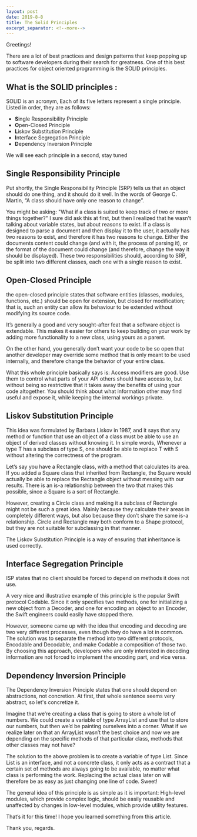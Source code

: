 ```yaml
---
layout: post
date: 2019-8-8
title: The Solid Principles
excerpt_separator: <!--more-->
---
```

                                                                                                              
Greetings!
<!--more-->

There are a lot of best practices and design patterns that keep popping up to software developers during their search for greatness. One of this best practices for object oriented programming is the SOLID principles.

What is the SOLID principles :
---

SOLID is an acronym, Each of its five letters represent a single principle. Listed in order, they are as follows:

* **S**ingle Responsibility Principle
* **O**pen-Closed Principle
* **L**iskov Substitution Principle
* **I**nterface Segregation Principle
* **D**ependency Inversion Principle

We will see each principle in a second, stay tuned


Single Responsibility Principle
---

Put shortly, the Single Responsibility Principle (SRP) tells us that an object should do one thing, and it should do it well. In the words of George C. Martin, “A class should have only one reason to change”. 

You might be asking: "What if a class is suited to keep track of two or more things together?" I sure did ask this at first, but then I realized that he wasn’t talking about variable states, but about reasons to exist. If a class is designed to parse a document and then display it to the user, it actually has two reasons to exist, and therefore it has two reasons to change. Either the documents content could change (and with it, the process of parsing it), or the format of the document could change (and therefore, change the way it should be displayed). These two responsibilities should, according to SRP, be split into two different classes, each one with a single reason to exist.

Open-Closed Principle
---

the open-closed principle states that software entities (classes, modules, functions, etc.) should be open for extension, but closed for modification; that is, such an entity can allow its behaviour to be extended without modifying its source code.

It’s generally a good and very sought-after feat that a software object is extendable. This makes it easier for others to keep building on your work by adding more functionality to a new class, using yours as a parent.

On the other hand, you generally don’t want your code to be so open that another developer may override some method that is only meant to be used internally, and therefore change the behavior of your entire class.

What this whole principle basically says is:
Access modifiers are good. Use them to control what parts of your API others should have access to, but without being so restrictive that it takes away the benefits of using your code altogether. You should think about what information other may find useful and expose it, while keeping the internal workings private.

Liskov Substitution Principle
---

This idea was formulated by Barbara Liskov in 1987, and it says that any method or function that use an object of a class must be able to use an object of derived classes without knowing it. In simple words, Whenever a type T has a subclass of type S, one should be able to replace T with S without altering the correctness of the program.

Let’s say you have a Rectangle class, with a method that calculates its area. If you added a Square class that inherited from Rectangle, the Square would actually be able to replace the Rectangle object without messing with our results. There is an is-a relationship between the two that makes this possible, since a Square is a sort of Rectangle.

However, creating a Circle class and making it a subclass of Rectangle might not be such a great idea. Mainly because they calculate their areas in completely different ways, but also because they don’t share the same is-a relationship. Circle and Rectangle may both conform to a Shape protocol, but they are not suitable for subclassing in that manner.

The Liskov Substitution Principle is a way of ensuring that inheritance is used correctly.

Interface Segregation Principle
---

ISP states that no client should be forced to depend on methods it does not use.

A very nice and illustrative example of this principle is the popular Swift protocol Codable. Since it only specifies two methods, one for initializing a new object from a Decoder, and one for encoding an object to an Encoder, the Swift engineers could easily have stopped there.

However, someone came up with the idea that encoding and decoding are two very different processes, even though they do have a lot in common. The solution was to separate the method into two different protocols, Encodable and Decodable, and make Codable a composition of those two. By choosing this approach, developers who are only interested in decoding information are not forced to implement the encoding part, and vice versa.

Dependency Inversion Principle
---

The Dependency Inversion Principle states that one should depend on abstractions, not concretion. At first, that whole sentence seems very abstract, so let's concretize it.

Imagine that we’re creating a class that is going to store a whole lot of numbers. We could create a variable of type ArrayList and use that to store our numbers, but then we’d be painting ourselves into a corner. What if we realize later on that an ArrayList wasn’t the best choice and now we are depending on the specific methods of that particular class, methods that other classes may not have?

The solution to the above problem is to create a variable of type List. Since List is an interface, and not a concrete class, it only acts as a contract that a certain set of methods are always going to be available, no matter what class is performing the work. Replacing the actual class later on will therefore be as easy as just changing one line of code. Sweet!

The general idea of this principle is as simple as it is important: High-level modules, which provide complex logic, should be easily reusable and unaffected by changes in low-level modules, which provide utility features.

That’s it for this time! I hope you learned something from this article.

Thank you, regards.
